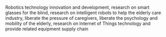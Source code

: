 Robotics technology innovation and development, research on smart glasses for the blind, research on intelligent robots to help the elderly care industry, liberate the pressure of caregivers, liberate the psychology and mobility of the elderly, research on Internet of Things technology and provide related equipment supply chain
